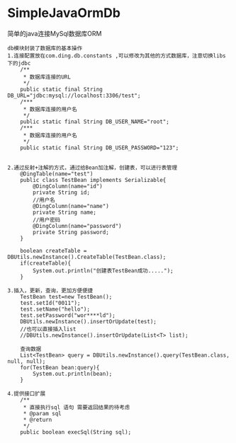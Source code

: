 ﻿# SimpleJavaOrmDb
简单的java连接MySql数据库ORM

	db模块封装了数据库的基本操作
	1.连接配置放在com.ding.db.constants ,可以修改为其他的方式数据库，注意切换libs下的jdbc
		/**
		 * 数据库连接的URL
		 */
		public static final String DB_URL="jdbc:mysql://localhost:3306/test";
		/***
		 * 数据库连接的用户名
		 */
		public static final String DB_USER_NAME="root";
		/***
		 * 数据库连接的用户名
		 */
		public static final String DB_USER_PASSWORD="123";
		
		
	2.通过反射+注解的方式，通过给Bean加注解，创建表，可以进行表管理
		@DingTable(name="test")
		public class TestBean implements Serializable{
			@DingColumn(name="id")
			private String id;
			//用户名
			@DingColumn(name="name")
			private String name;
			//用户密码
			@DingColumn(name="password")
			private String password;
		}
		
		boolean createTable = DBUtils.newInstance().CreateTable(TestBean.class);
		if(createTable){
			System.out.println("创建表TestBean成功.....");
		}
		
	3.插入，更新，查询，更加方便便捷
		TestBean test=new TestBean();
		test.setId("0011");
		test.setName("hello");
		test.setPassword("wor****ld");
		DBUtils.newInstance().insertOrUpdate(test);
		//也可以直接插入list
		//DBUtils.newInstance().insertOrUpdate(List<T> list);
		
		查询数据
		List<TestBean> query = DBUtils.newInstance().query(TestBean.class, null, null);
		for(TestBean bean:query){
			System.out.println(bean);
		}
		
	4.提供接口扩展
		/**
		 * 直接执行sql 语句 需要返回结果的待考虑
		 * @param sql
		 * @return
		 */
		public boolean execSql(String sql);
	
